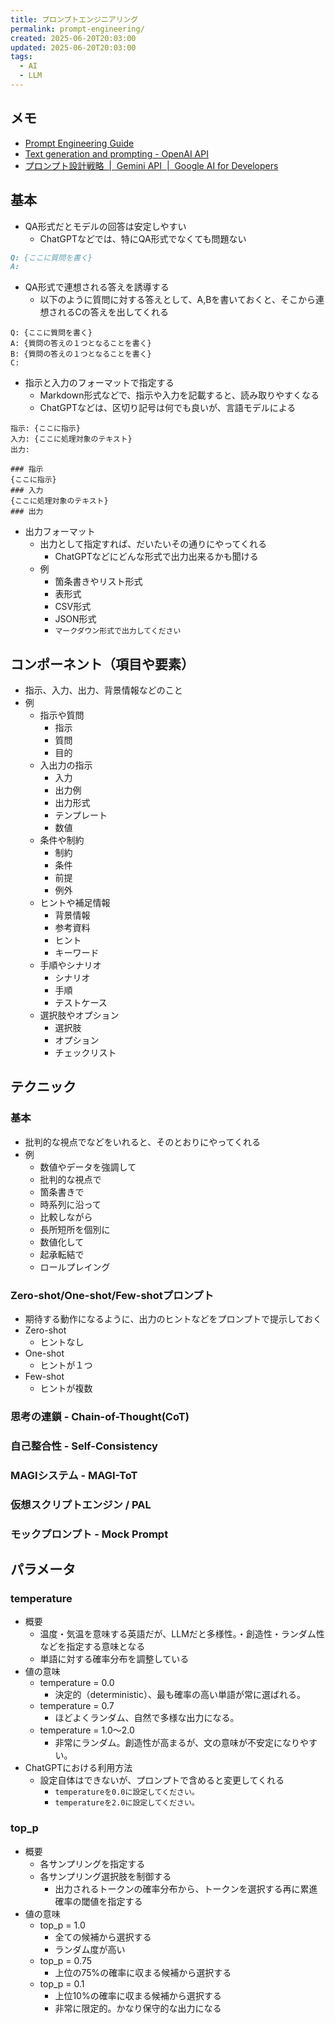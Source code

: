 ```yaml
---
title: プロンプトエンジニアリング
permalink: prompt-engineering/
created: 2025-06-20T20:03:00
updated: 2025-06-20T20:03:00
tags:
  - AI
  - LLM
---
```

## メモ
- [Prompt Engineering Guide](https://www.promptingguide.ai/jp)
- [Text generation and prompting - OpenAI API](https://platform.openai.com/docs/guides/text?api-mode=responses)
- [プロンプト設計戦略  |  Gemini API  |  Google AI for Developers](https://ai.google.dev/gemini-api/docs/prompting-strategies?hl=ja)

## 基本
- QA形式だとモデルの回答は安定しやすい
	- ChatGPTなどでは、特にQA形式でなくても問題ない
```markdown
Q: {ここに質問を書く}
A:
```

- QA形式で連想される答えを誘導する
	- 以下のように質問に対する答えとして、A,Bを書いておくと、そこから連想されるCの答えを出してくれる
```makdown
Q: {ここに質問を書く}
A: {質問の答えの１つとなることを書く}
B: {質問の答えの１つとなることを書く}
C: 
```

- 指示と入力のフォーマットで指定する
	- Markdown形式などで、指示や入力を記載すると、読み取りやすくなる
	- ChatGPTなどは、区切り記号は何でも良いが、言語モデルによる
```
指示: {ここに指示}
入力: {ここに処理対象のテキスト}
出力:
```
```
### 指示
{ここに指示}
### 入力
{ここに処理対象のテキスト}
### 出力

```

- 出力フォーマット
	- 出力として指定すれば、だいたいその通りにやってくれる
		- ChatGPTなどにどんな形式で出力出来るかも聞ける
	- 例
		- 箇条書きやリスト形式
		- 表形式
		- CSV形式
		- JSON形式
		- `マークダウン形式で出力してください`

## コンポーネント（項目や要素）
- 指示、入力、出力、背景情報などのこと
- 例
	- 指示や質問
		- 指示
		- 質問
		- 目的
	- 入出力の指示
		- 入力
		- 出力例
		- 出力形式
		- テンプレート
		- 数値
	- 条件や制約
		- 制約
		- 条件
		- 前提
		- 例外
	- ヒントや補足情報
		- 背景情報
		- 参考資料
		- ヒント
		- キーワード
	- 手順やシナリオ
		- シナリオ
		- 手順
		- テストケース
	- 選択肢やオプション
		- 選択肢
		- オプション
		- チェックリスト

## テクニック

### 基本
- 批判的な視点でなどをいれると、そのとおりにやってくれる
- 例
	- 数値やデータを強調して
	- 批判的な視点で
	- 箇条書きで
	- 時系列に沿って
	- 比較しながら
	- 長所短所を個別に
	- 数値化して
	- 起承転結で
	- ロールプレイング

### Zero-shot/One-shot/Few-shotプロンプト
- 期待する動作になるように、出力のヒントなどをプロンプトで提示しておく
- Zero-shot
	- ヒントなし
- One-shot
	- ヒントが１つ
- Few-shot
	- ヒントが複数

### 思考の連鎖 - Chain-of-Thought(CoT)


### 自己整合性 - Self-Consistency


### MAGIシステム - MAGI-ToT

### 仮想スクリプトエンジン / PAL

### モックプロンプト - Mock Prompt


## パラメータ

### temperature
- 概要
	- 温度・気温を意味する英語だが、LLMだと多様性。・創造性・ランダム性などを指定する意味となる
	- 単語に対する確率分布を調整している
- 値の意味
	- temperature = 0.0
		- 決定的（deterministic）、最も確率の高い単語が常に選ばれる。
    - temperature = 0.7
	    - ほどよくランダム、自然で多様な出力になる。
    - temperature = 1.0〜2.0
	    - 非常にランダム。創造性が高まるが、文の意味が不安定になりやすい。
- ChatGPTにおける利用方法
	- 設定自体はできないが、プロンプトで含めると変更してくれる
		- `temperatureを0.0に設定してください。`
		- `temperatureを2.0に設定してください。`

### top_p
- 概要
	- 各サンプリングを指定する
	- 各サンプリング選択肢を制御する
		- 出力されるトークンの確率分布から、トークンを選択する再に累進確率の閾値を指定する
- 値の意味
	- top_p = 1.0
		- 全ての候補から選択する
		- ランダム度が高い
    - top_p = 0.75
	    - 上位の75%の確率に収まる候補から選択する
    - top_p = 0.1
	    - 上位10%の確率に収まる候補から選択する
	    - 非常に限定的。かなり保守的な出力になる